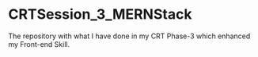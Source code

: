 # CRTSession_3_MERNStack
The repository with what I have done in my CRT Phase-3 which enhanced my Front-end Skill.
